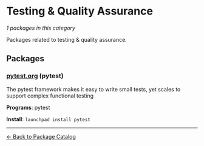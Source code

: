 # Testing & Quality Assurance

*1 packages in this category*

Packages related to testing & quality assurance.

## Packages

### [pytest.org](../packages/pytestorg.md) (pytest)

The pytest framework makes it easy to write small tests, yet scales to support complex functional testing

**Programs**: pytest

**Install**: `launchpad install pytest`

---

[← Back to Package Catalog](../package-catalog.md)
